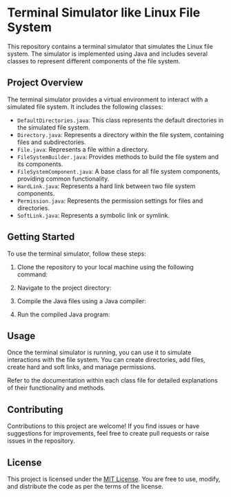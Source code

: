 # Terminal Simulator like Linux File System

This repository contains a terminal simulator that simulates the Linux file system. The simulator is implemented using Java and includes several classes to represent different components of the file system.

## Project Overview

The terminal simulator provides a virtual environment to interact with a simulated file system. It includes the following classes:

- `DefaultDirectories.java`: This class represents the default directories in the simulated file system.
- `Directory.java`: Represents a directory within the file system, containing files and subdirectories.
- `File.java`: Represents a file within a directory.
- `FileSystemBuilder.java`: Provides methods to build the file system and its components.
- `FileSystemComponent.java`: A base class for all file system components, providing common functionality.
- `HardLink.java`: Represents a hard link between two file system components.
- `Permission.java`: Represents the permission settings for files and directories.
- `SoftLink.java`: Represents a symbolic link or symlink.

## Getting Started

To use the terminal simulator, follow these steps:

1. Clone the repository to your local machine using the following command:
 
2. Navigate to the project directory:

3. Compile the Java files using a Java compiler:

4. Run the compiled Java program:

## Usage

Once the terminal simulator is running, you can use it to simulate interactions with the file system. You can create directories, add files, create hard and soft links, and manage permissions.

Refer to the documentation within each class file for detailed explanations of their functionality and methods.

## Contributing

Contributions to this project are welcome! If you find issues or have suggestions for improvements, feel free to create pull requests or raise issues in the repository.

## License

This project is licensed under the [MIT License](LICENSE). You are free to use, modify, and distribute the code as per the terms of the license.



